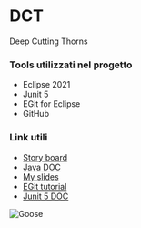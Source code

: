 # DCT
Deep Cutting Thorns

### Tools utilizzati nel progetto
* Eclipse 2021
* Junit 5
* EGit for Eclipse
* GitHub
### Link utili
* [Story board](https://trello.com/b/9oIGyUBY/backlog)
* [Java DOC](https://docs.oracle.com/javase/7/docs/api/)
* [My slides](https://docs.google.com/presentation/d/19AIgPeG79JCGq0LHeZJz4NBUI-siMRl_8aqKoCGyJ1Q/edit?usp=sharing)
* [EGit tutorial](https://eclipsesource.com/blogs/tutorials/egit-tutorial/)
* [Junit 5 DOC](https://junit.org/junit5/docs/current/user-guide/#writing-tests)

![Goose](https://encrypted-tbn0.gstatic.com/images?q=tbn:ANd9GcSM54HR1DjT3vtumeKeeI-Gwgr-wp6nZlweRA&usqp=CAU)
